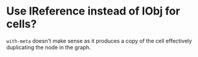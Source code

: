 # Use IReference instead of IObj for cells?

`with-meta` doesn't make sense as it produces a copy of the cell effectively
duplicating the node in the graph.
